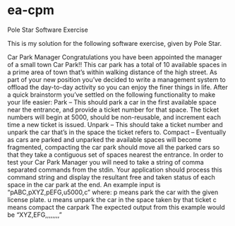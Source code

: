 # ea-cpm
Pole Star Software Exercise

This is my solution for the following software exercise, given by Pole Star.

Car Park Manager
Congratulations you have been appointed the manager of a small town Car Park!! This car park has a total of 10 available spaces in a prime area of town that’s within walking distance of the high street. As part of your new position you’ve decided to write a management system to offload the day-to-day activity so you can enjoy the finer things in life. After a quick brainstorm you’ve settled on the following functionality to make your life easier:
Park – This should park a car in the first available space near the entrance, and provide a ticket number for that space. The ticket numbers will begin at 5000, should be non-reusable, and increment each time a new ticket is issued. 
Unpark – This should take a ticket number and unpark the car that’s in the space the ticket refers to.
Compact – Eventually as cars are parked and unparked the available spaces will become fragmented, compacting the car park should move all the parked cars so that they take a contiguous set of spaces nearest the entrance.
In order to test your Car Park Manager you will need to take a string of comma separated commands from the stdin. Your application should process this command string and display the resultant free and taken status of each space in the car park at the end. 
An example input is “pABC,pXYZ,pEFG,u5000,c”  where:
p means park the car with the given license plate.
u means unpark the car in the space taken by that ticket
c means compact the carpark
The expected output from this example would be “XYZ,EFG,,,,,,,,”
